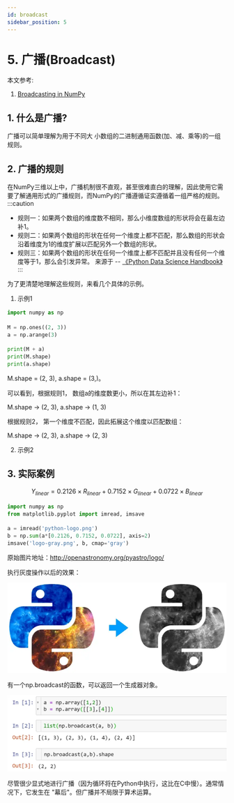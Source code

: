 ```yaml
---
id: broadcast
sidebar_position: 5
---
```


# 5. 广播(Broadcast)

本文参考: 

1. [Broadcasting in NumPy](https://towardsdatascience.com/broadcasting-in-numpy-58856f926d73)


## 1. 什么是广播?
广播可以简单理解为用于不同大 小数组的二进制通用函数(加、减、乘等)的一组规则。

## 2. 广播的规则
在NumPy三维以上中，广播机制很不直观，甚至很难直白的理解，因此使用它需要了解通用形式的广播规则，而NumPy的广播遵循证实遵循着一组严格的规则。
:::caution
- 规则一：如果两个数组的维度数不相同，那么小维度数组的形状将会在最左边补1。
- 规则二：如果两个数组的形状在任何一个维度上都不匹配，那么数组的形状会沿着维度为1的维度扩展以匹配另外一个数组的形状。
- 规则三：如果两个数组的形状在任何一个维度上都不匹配并且没有任何一个维度等于1，那么会引发异常。
来源于 -- [《Python Data Science Handbook》](https://www.oreilly.com/library/view/python-data-science/9781491912126/)
:::  

为了更清楚地理解这些规则，来看几个具体的示例。

1. 示例1
```python showLineNumbers
import numpy as np

M = np.ones((2, 3))
a = np.arange(3)

print(M + a)
print(M.shape)
print(a.shape)
```

M.shape = (2, 3), a.shape = (3,)。

可以看到，根据规则1， 数组a的维度数更小，所以在其左边补1：

M.shape -> (2, 3), a.shape -> (1, 3)

根据规则2， 第一个维度不匹配，因此拓展这个维度以匹配数组：

M.shape -> (2, 3), a.shape -> (2, 3)

2. 示例2

## 3. 实际案例

$$
Y_{linear} = 0.2126 \times R_{linear} + 0.7152 \times G_{linear} + 0.0722 \times B_{linear}
$$

```python showLineNumbers
import numpy as np
from matplotlib.pyplot import imread, imsave

a = imread('python-logo.png')
b = np.sum(a*[0.2126, 0.7152, 0.0722], axis=2)
imsave('logo-gray.png', b, cmap='gray')
```
原始图片地址：http://openastronomy.org/pyastro/logo/

执行灰度操作以后的效果：

![](./img/numpy-broadcast-05.png)

有一个np.broadcast的函数，可以返回一个生成器对象。

![](./img/numpy-broadcast-06.png)

尽管很少显式地进行广播（因为循环将在Python中执行，这比在C中慢）。通常情况下，它发生在 "幕后"。但广播并不局限于算术运算。